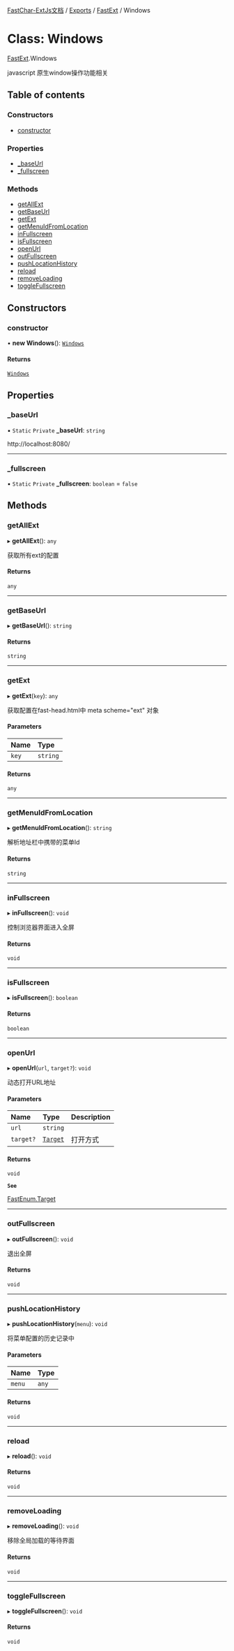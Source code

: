 [FastChar-ExtJs文档](../README.md) / [Exports](../modules.md) / [FastExt](../modules/FastExt.md) / Windows

# Class: Windows

[FastExt](../modules/FastExt.md).Windows

javascript 原生window操作功能相关

## Table of contents

### Constructors

- [constructor](FastExt.Windows.md#constructor)

### Properties

- [\_baseUrl](FastExt.Windows.md#_baseurl)
- [\_fullscreen](FastExt.Windows.md#_fullscreen)

### Methods

- [getAllExt](FastExt.Windows.md#getallext)
- [getBaseUrl](FastExt.Windows.md#getbaseurl)
- [getExt](FastExt.Windows.md#getext)
- [getMenuIdFromLocation](FastExt.Windows.md#getmenuidfromlocation)
- [inFullscreen](FastExt.Windows.md#infullscreen)
- [isFullscreen](FastExt.Windows.md#isfullscreen)
- [openUrl](FastExt.Windows.md#openurl)
- [outFullscreen](FastExt.Windows.md#outfullscreen)
- [pushLocationHistory](FastExt.Windows.md#pushlocationhistory)
- [reload](FastExt.Windows.md#reload)
- [removeLoading](FastExt.Windows.md#removeloading)
- [toggleFullscreen](FastExt.Windows.md#togglefullscreen)

## Constructors

### constructor

• **new Windows**(): [`Windows`](FastExt.Windows.md)

#### Returns

[`Windows`](FastExt.Windows.md)

## Properties

### \_baseUrl

▪ `Static` `Private` **\_baseUrl**: `string`

http://localhost:8080/

___

### \_fullscreen

▪ `Static` `Private` **\_fullscreen**: `boolean` = `false`

## Methods

### getAllExt

▸ **getAllExt**(): `any`

获取所有ext的配置

#### Returns

`any`

___

### getBaseUrl

▸ **getBaseUrl**(): `string`

#### Returns

`string`

___

### getExt

▸ **getExt**(`key`): `any`

获取配置在fast-head.html中 meta scheme="ext" 对象

#### Parameters

| Name | Type |
| :------ | :------ |
| `key` | `string` |

#### Returns

`any`

___

### getMenuIdFromLocation

▸ **getMenuIdFromLocation**(): `string`

解析地址栏中携带的菜单Id

#### Returns

`string`

___

### inFullscreen

▸ **inFullscreen**(): `void`

控制浏览器界面进入全屏

#### Returns

`void`

___

### isFullscreen

▸ **isFullscreen**(): `boolean`

#### Returns

`boolean`

___

### openUrl

▸ **openUrl**(`url`, `target?`): `void`

动态打开URL地址

#### Parameters

| Name | Type | Description |
| :------ | :------ | :------ |
| `url` | `string` |  |
| `target?` | [`Target`](../enums/FastEnum.Target.md) | 打开方式 |

#### Returns

`void`

**`See`**

[FastEnum.Target](../enums/FastEnum.Target.md)

___

### outFullscreen

▸ **outFullscreen**(): `void`

退出全屏

#### Returns

`void`

___

### pushLocationHistory

▸ **pushLocationHistory**(`menu`): `void`

将菜单配置的历史记录中

#### Parameters

| Name | Type |
| :------ | :------ |
| `menu` | `any` |

#### Returns

`void`

___

### reload

▸ **reload**(): `void`

#### Returns

`void`

___

### removeLoading

▸ **removeLoading**(): `void`

移除全局加载的等待界面

#### Returns

`void`

___

### toggleFullscreen

▸ **toggleFullscreen**(): `void`

#### Returns

`void`
